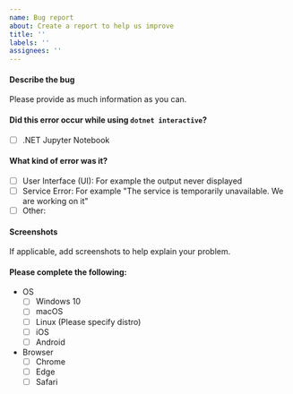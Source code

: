 ```yaml
---
name: Bug report
about: Create a report to help us improve
title: ''
labels: ''
assignees: ''
---
```


#### Describe the bug
Please provide as much information as you can.

#### Did this error occur while using `dotnet interactive`?
- [ ] .NET Jupyter Notebook 

#### What kind of error was it?
- [ ] User Interface (UI):  For example the output never displayed 
- [ ] Service Error: For example "The service is temporarily unavailable. We are working on it"
- [ ] Other:

#### Screenshots
If applicable, add screenshots to help explain your problem.

#### Please complete the following:
 - OS
    - [ ] Windows 10
    - [ ] macOS
    - [ ] Linux (Please specify distro)
    - [ ] iOS
    - [ ] Android
 - Browser 
    - [ ] Chrome
    - [ ] Edge
    - [ ] Safari
